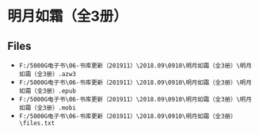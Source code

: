 # 明月如霜（全3册）

## Files

- `F:/5000G电子书\06-书库更新（201911）\2018.09\0910\明月如霜（全3册）\明月如霜（全3册）.azw3`
- `F:/5000G电子书\06-书库更新（201911）\2018.09\0910\明月如霜（全3册）\明月如霜（全3册）.epub`
- `F:/5000G电子书\06-书库更新（201911）\2018.09\0910\明月如霜（全3册）\明月如霜（全3册）.mobi`
- `F:/5000G电子书\06-书库更新（201911）\2018.09\0910\明月如霜（全3册）\files.txt`
